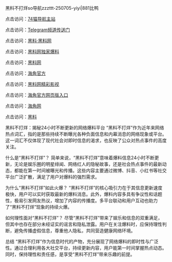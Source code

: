 黑料不打烊so导航zzzttt-250705-yiyi|881比鸭

点击访问：<a href="https://74mao.com/">74猫导航主站</a>

点击访问：<a href="https://74mao.com/">Telegram频道传送门</a>

点击访问：<a href="https://heiliaolvzlu3.pages.dev">黑料·黑料网</a>

点击访问：<a href="https://heiliaoyvnrda.pages.dev">黑料网独家爆料</a>

点击访问：<a href="https://qfwfg.pages.dev/">黑料网</a>

点击访问：<a href="https://gdas.pages.dev/">海角官方</a>

点击访问：<a href="https://jha.pages.dev/">黑料网精彩影视</a>

点击访问：<a href="https://sdbsd.pages.dev/">海角官方网页版入口</a>

点击访问：<a href="https://ert-6he.pages.dev/">海角网</a>

点击访问：<a href="https://gbs-3wd.pages.dev/">黑料</a>

黑料不打烊：揭秘24小时不断更新的网络爆料平台
“黑料不打烊”作为近年来网络热点词汇，指的是那些持续不断曝光各种负面信息和内幕消息的网络现象或平台。这一词汇不仅体现了现代社会对即时信息的渴求，也反映了公众对热点事件的高度关注。

什么是“黑料不打烊”？
简单来说，“黑料不打烊”意味着爆料信息24小时不断更新，无论是娱乐圈的明星绯闻、网络红人的隐秘故事，还是社会热点事件的最新动态，都能在第一时间被曝光和传播。这些内容主要通过微博、抖音、小红书等社交平台广泛扩散，满足了用户对爆料的强烈需求。

为什么“黑料不打烊”如此火爆？
“黑料不打烊”的核心吸引力在于其信息更新速度极快，用户可以实时获取最新的爆料消息。此外，爆料内容多具有争议性和话题性，极易引发网友热议，增加了内容的传播度。多平台联动和用户互动也助力了“黑料不打烊”现象的持续火爆。

如何理性面对“黑料不打烊”？
尽管“黑料不打烊”带来了娱乐和信息的双重满足，但其中也存在部分未经证实的谣言和隐私泄露。用户在关注爆料时，应保持理性判断，避免传播虚假信息，尊重他人隐私，共同营造健康网络环境。

总结
“黑料不打烊”作为信息时代的产物，充分展现了网络爆料的即时性与广泛性。通过合理利用各大社交平台，持续更新内容，用户能第一时间掌握热点动态。同时，保持理性和责任感，是享受“黑料不打烊”带来乐趣的前提。
